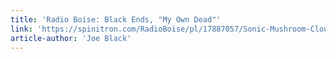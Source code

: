 ```yaml
---
title: 'Radio Boise: Black Ends, "My Own Dead"'
link: 'https://spinitron.com/RadioBoise/pl/17887057/Sonic-Mushroom-Cloud?sp=360700267'
article-author: 'Joe Black'
---
```

